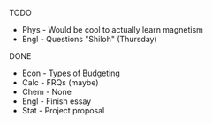 TODO
- Phys - Would be cool to actually learn magnetism
- Engl - Questions "Shiloh" (Thursday)

DONE
- Econ - Types of Budgeting
- Calc - FRQs (maybe)
- Chem - None
- Engl - Finish essay
- Stat - Project proposal

